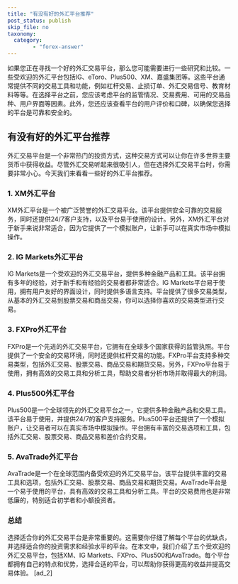 ```yaml
---
title: "有没有好的外汇平台推荐"
post_status: publish
skip_file: no
taxonomy:
  category:
        - "forex-answer"
---
```


如果您正在寻找一个好的外汇交易平台，那么您可能需要进行一些研究和比较。一些受欢迎的外汇平台包括IG、eToro、Plus500、XM、嘉盛集团等。这些平台通常提供不同的交易工具和功能，例如杠杆交易、止损订单、外汇交易信号、教育材料等等。在选择平台之前，您应该考虑平台的监管情况、交易费用、可用的交易品种、用户界面等因素。此外，您还应该查看平台的用户评价和口碑，以确保您选择的平台是可靠和安全的。

## 有没有好的外汇平台推荐

外汇交易平台是一个非常热门的投资方式，这种交易方式可以让你在许多世界主要货币中获得收益。尽管外汇交易听起来很吸引人，但在选择外汇交易平台时，你需要非常小心。今天我们来看看一些好的外汇平台推荐。

### 1\. XM外汇平台

XM外汇平台是一个被广泛赞誉的外汇交易平台。该平台提供安全可靠的交易服务，同时还提供24/7客户支持，以及平台易于使用的设计。另外，XM外汇平台对于新手来说非常适合，因为它提供了一个模拟账户，让新手可以在真实市场中模拟操作。

### 2\. IG Markets外汇平台

IG Markets是一个受欢迎的外汇交易平台，提供多种金融产品和工具。该平台拥有多年的经验，对于新手和有经验的交易者都非常适合。IG Markets平台易于使用，拥有用户友好的界面设计，同时提供多语言支持。平台提供了很多交易类型，从基本的外汇交易到股票交易和商品交易，你可以选择你喜欢的交易类型进行交易。

### 3\. FXPro外汇平台

FXPro是一个先进的外汇交易平台，它拥有在全球多个国家获得的监管执照。平台提供了一个安全的交易环境，同时还提供杠杆交易的功能。FXPro平台支持多种交易类型，包括外汇交易、股票交易、商品交易和期货交易。另外，FXPro平台易于使用，拥有高效的交易工具和分析工具，帮助交易者分析市场并取得最大的利润。

### 4\. Plus500外汇平台

Plus500是一个全球领先的外汇交易平台之一，它提供多种金融产品和交易工具。该平台易于使用，并提供24/7的客户支持服务。Plus500平台还提供了一个模拟账户，让交易者可以在真实市场中模拟操作。平台拥有丰富的交易选项和工具，包括外汇交易、股票交易、商品交易和差价合约交易。

### 5\. AvaTrade外汇平台

AvaTrade是一个在全球范围内备受欢迎的外汇交易平台。该平台提供丰富的交易工具和选项，包括外汇交易、股票交易、商品交易和期货交易。AvaTrade平台是一个易于使用的平台，具有高效的交易工具和分析工具。平台的交易费用也是非常低廉的，特别适合初学者和小额投资者。

### 总结

选择适合你的外汇交易平台是非常重要的。这需要你仔细了解每个平台的优缺点，并选择适合你的投资需求和经验水平的平台。在本文中，我们介绍了五个受欢迎的外汇交易平台，包括XM、IG Markets、FXPro、Plus500和AvaTrade。每个平台都拥有自己的特点和优势，选择合适的平台，可以帮助你获得更高的收益并提高交易体验。 \[ad\_2\]

